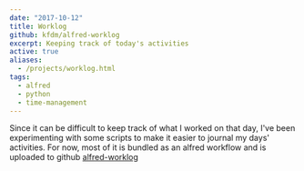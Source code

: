 ```yaml
---
date: "2017-10-12"
title: Worklog
github: kfdm/alfred-worklog
excerpt: Keeping track of today's activities
active: true
aliases:
  - /projects/worklog.html
tags:
  - alfred
  - python
  - time-management
---
```


Since it can be difficult to keep track of what I worked on that day, I've been experimenting with some scripts to make it easier to journal my days' activities. For now, most of it is bundled as an alfred workflow and is uploaded to github [alfred-worklog]

[alfred-worklog]: https://github.com/kfdm/alfred-worklog
